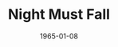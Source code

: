 ---
title: Night Must Fall
date: 1965-01-08
closing_date: 1965-01-16
layout: productions
featured_image:
image_caption:
image_credit:
playbill:
Theatre: Theatre Jacksonville
Venue: Little Theatre
cast:
- Mrs. Bramson: Jocelyn Brown
- Olivia Grayne: Olivia Rusinek
- Hubert Laurie: Ed Heist
- Nurse Libby: Mary Frances Thornhill
- Mrs. Terence: Gretchen Hannon
- Dora Parkoe: Sanra Newman
- Inspector Belize: Bernie Shainbrown
- Dan: Al Pinan
crew:
- Director: George Ballis
- Production Designer: Larry Riddle
- Stage Manager: Tim McManus
- Lighting: Peggy Miller
- Costumes:
  - Ruth Coleman
  - Walter Sargent
  - Ruth Perry
  - Louise McDermot
- Make-up:
  - A. Ira Fink
  - Beverly Fink
- Properties:
  - Gladys Dale
  - Gayle Swymer
  - Esther Barnes
  - Bambi Bowen
  - Edna Oakley
  - Virginia Popwell
  - Gladys Witten
- Set Crew:
  - Dixie Cohen
  - Robert Agnew
  - Gwyda Agnew
  - Gladys Witten
  - Gladys Dale
  - Donna Lasco
  - Bill Longshore
  - David Goodman
  - Jean Goodman
- Sound: Leni Bessette
- Sound Arrangement:
  - Thelma Baker
  - George Ballis
- Sound Recording: Gretchen Hannon
- Program Cover: Richard Lyons
external_links:
---